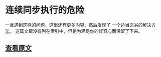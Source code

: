 ﻿连续同步执行的危险
===

一旦遇到这样的问题，这里还有更多内容，然后发现了 [一个适当恶劣的解决方法](http://stackoverflow.com/a/22588431/23354)。
这篇文章没有列在索引中，但是为满足你的好奇心而保留了下来。

[查看原文](https://github.com/StackExchange/StackExchange.Redis/blob/master/Docs/ExecSync.md)
---